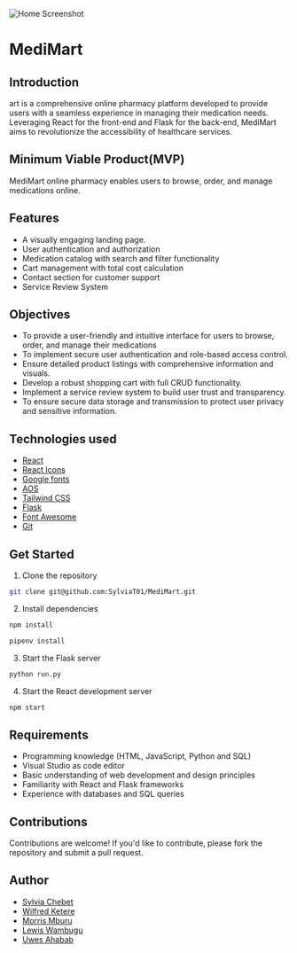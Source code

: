 ![Home Screenshot](/client/src/components/assets/frontpage.png)

# MediMart 

## Introduction
art is a comprehensive online pharmacy platform developed to provide users with a seamless experience in managing their medication needs. Leveraging React for the front-end and Flask for the back-end, MediMart aims to revolutionize the accessibility of healthcare services.

## Minimum Viable Product(MVP)
MediMart online pharmacy enables users to browse, order, and manage medications online.

## Features
- A visually engaging landing page.
- User authentication and authorization
- Medication catalog with search and filter functionality
- Cart management with total cost calculation
- Contact section for customer support
- Service Review System

## Objectives
- To provide a user-friendly and intuitive interface for users to browse, order, and manage their medications
- To implement secure user authentication and role-based access control.
- Ensure detailed product listings with comprehensive information and visuals.
- Develop a robust shopping cart with full CRUD functionality.
- Implement a service review system to build user trust and transparency.
- To ensure secure data storage and transmission to protect user privacy and sensitive information.

## Technologies used

- [React](https://reactjs.org/)
- [React Icons](https://react-icons.github.io/react-icons/)
- [Google fonts](https://fonts.google.com/)
- [AOS](https://michalsnik.github.io/aos/)
- [Tailwind CSS](https://tailwindcss.com/)
- [Flask](https://flask.palletsprojects.com/en/3.0.x/)
- [Font Awesome](https://fontawesome.com/)
- [Git](https://www.git-scm.com/)

## Get Started
1. Clone the repository
```bash
git clone git@github.com:SylviaT01/MediMart.git
```
2. Install dependencies
```bash
npm install
```
```bash
pipenv install
```
3. Start the Flask server
```bash
python run.py
```
4. Start the React development server
```bash
npm start
```

## Requirements
- Programming knowledge (HTML, JavaScript, Python and SQL)
- Visual Studio as code editor
- Basic understanding of web development and design principles
- Familiarity with React and Flask frameworks
- Experience with databases and SQL queries

## Contributions

Contributions are welcome! If you'd like to contribute, please fork the repository and submit a pull request.

## Author
- [Sylvia Chebet](https://github.com/SylviaT01)
- [Wilfred Ketere](https://github.com/WLemmy)
- [Morris Mburu](https://github.com/mrrsmburu)
- [Lewis Wambugu](https://github.com/Wambuguu)
- [Uwes Ahabab](https://github.com/ahabab23/ahabab23)

